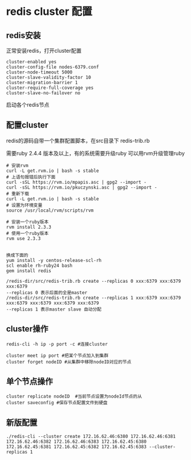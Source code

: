 # redis cluster 配置

## redis安装

正常安装redis，打开cluster配置
```
cluster-enabled yes
cluster-config-file nodes-6379.conf
cluster-node-timeout 5000
cluster-slave-validity-factor 10
cluster-migration-barrier 1
cluster-require-full-coverage yes
cluster-slave-no-failover no
```
启动各个redis节点

## 配置cluster

redis的源码自带一个集群配置脚本，在src目录下 redis-trib.rb

需要ruby 2.4.4 版本及以上，有的系统需要升级ruby
可以用rvm升级管理ruby

```
# 安装rvm
curl -L get.rvm.io | bash -s stable
# 上语句报错后执行下面
curl -sSL https://rvm.io/mpapis.asc | gpg2 --import - 
curl -sSL https://rvm.io/pkuczynski.asc | gpg2 --import -
# 重新下载
curl -L get.rvm.io | bash -s stable
# 设置为环境变量
source /usr/local/rvm/scripts/rvm

# 安装一个ruby版本
rvm install 2.3.3
# 使用一个ruby版本
rvm use 2.3.3


换成下面的
yum install -y centos-release-scl-rh
scl enable rh-ruby24 bash
gem install redis
```
```
/redis-dir/src/redis-trib.rb create --replicas 0 xxx:6379 xxx:6379 xxx:6379
--replicas 0 表示后面的全是master
/redis-dir/src/redis-trib.rb create --replicas 1 xxx:6379 xxx:6379 xxx:6379 xxx:6379 xxx:6379 xxx:6379
--replicas 1 表示master slave 自动分配
```
## cluster操作
```
redis-cli -h ip -p port -c #连接cluster

cluster meet ip port #把某个节点加入到集群
cluster forget nodeID #从集群中移除nodeID对应的节点
```
## 单个节点操作
```
cluster replicate nodeID  #当前节点设置为nodeId节点的从
cluster saveconfig #保存节点配置文件到硬盘
```

## 新版配置

```
./redis-cli --cluster create 172.16.62.46:6380 172.16.62.46:6381 172.16.62.46:6382 172.16.62.46:6383 172.16.62.45:6380 172.16.62.45:6381 172.16.62.45:6382 172.16.62.45:6383 --cluster-replicas 1
```

